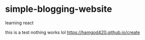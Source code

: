 # simple-blogging-website
learning react

this is a test
nothing works lol
https://hamgod420.github.io/create
